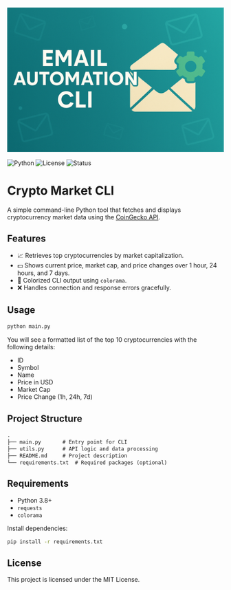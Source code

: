 ![Project Banner](banner.png)

![Python](https://img.shields.io/badge/python-3.7%2B-blue)
![License](https://img.shields.io/badge/license-MIT-green)
![Status](https://img.shields.io/badge/status-Active-brightgreen)

# Crypto Market CLI

A simple command-line Python tool that fetches and displays cryptocurrency market data using the [CoinGecko API](https://www.coingecko.com/en/api).

## Features

- 📈 Retrieves top cryptocurrencies by market capitalization.
- 💵 Shows current price, market cap, and price changes over 1 hour, 24 hours, and 7 days.
- 🎨 Colorized CLI output using `colorama`.
- ❌ Handles connection and response errors gracefully.

## Usage

```bash
python main.py
```

You will see a formatted list of the top 10 cryptocurrencies with the following details:

- ID
- Symbol
- Name
- Price in USD
- Market Cap
- Price Change (1h, 24h, 7d)

## Project Structure

```
.
├── main.py       # Entry point for CLI
├── utils.py      # API logic and data processing
├── README.md     # Project description
└── requirements.txt  # Required packages (optional)
```

## Requirements

- Python 3.8+
- `requests`
- `colorama`

Install dependencies:

```bash
pip install -r requirements.txt
```

## License

This project is licensed under the MIT License.